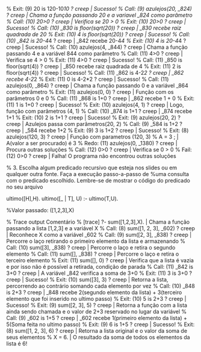 %   Exit: (9) 20 is 120-10*10 ? creep		|	Sucesso!
%   Call: (9) azulejos(20, _824) ? creep	|	Chama a função passando 20 e a variavel _824 como parâmetro
%   Call: (10) 20>0 ? creep			|	Verifica se 20 > 0
%   Exit: (10) 20>0 ? creep			|	Sucesso!
%   Call: (10) _830 is floor(sqrt(20)) ? creep	|	_830 recebe raiz quadrada de 20
%   Exit: (10) 4 is floor(sqrt(20)) ? creep	|	Sucesso!
%   Call: (10) _842 is 20-4*4 ? creep		|	_842 recebe 20-4*4
%   Exit: (10) 4 is 20-4*4 ? creep		|	Sucesso!
%   Call: (10) azulejos(4, _844) ? creep	|	Chama a função passando 4 e a variável 844 como parâmetro
%   Call: (11) 4>0 ? creep			|	Verifica se 4 > 0
%   Exit: (11) 4>0 ? creep			|	Sucesso!
%   Call: (11) _850 is floor(sqrt(4)) ? creep	|	_850 recebe raiz quadrada de 4
%   Exit: (11) 2 is floor(sqrt(4)) ? creep	|	Sucesso!
%   Call: (11) _862 is 4-2*2 ? creep		|	_862 recebe 4-2*2
%   Exit: (11) 0 is 4-2*2 ? creep		|	Sucesso!
%   Call: (11) azulejos(0, _864) ? creep	|	Chama a função passando 0 e a variável _864 como parâmetro
%   Exit: (11) azulejos(0, 0) ? creep		|	Função com os parâmetros 0 e 0
%   Call: (11) _868 is 1+0 ? creep		|	_862 recebe 1 + 0
%   Exit: (11) 1 is 1+0 ? creep			|	Sucesso!
%   Exit: (10) azulejos(4, 1) ? creep		|	Logo, função com parâmetros (4, 1)
%   Call: (10) _874 is 1+1 ? creep		|	_874 recebe 1+1
%   Exit: (10) 2 is 1+1 ? creep			|	Sucesso!
%   Exit: (9) azulejos(20, 2) ? creep		|	Azulejos passa com parâmetros(20, 2)
%   Call: (9) _584 is 1+2 ? creep		|	_584 recebe 1+2
%   Exit: (9) 3 is 1+2 ? creep			|	Sucesso!
%   Exit: (8) azulejos(120, 3) ? creep		|	Função com parametros (120, 3)
%	A = 3 ;					|	A(valor a ser procurado) é 3
%   Redo: (11) azulejos(0, _1380) ? creep	|	Procura outras soluções
%   Call: (12) 0>0 ? creep			|	Verifica se 0 > 0
%   Fail: (12) 0>0 ? creep			|	Falha! O programa não encontrou outras soluções


% 3. Escolha algum predicado recursivo que esteja nos slides ou em qualquer outra fonte. Faça a execução passo-a-passo de 
%uma consulta com o predicado escolhido. Lembre-se de mostrar o código do predicado no seu arquivo

ultimo([H],H).
ultimo([_ | T], U) :-
ultimo(T,U).

%Valor passado: ([1,2,3],X)

%		Trace output					Comentário
%   [trace]  ?- sum([1,2,3],X).			|	Chama a função passando a lista [1,2,3] e a variável X
%   Call: (8) sum([1, 2, 3], _602) ? creep	|	Reconhece X como a variável _602
%   Call: (9) sum([2, 3], _838) ? creep		|	Percorre o laço retirando o primeiro elemento da lista e armazenando
%   Call: (10) sum([3], _838) ? creep		|	Percorre o laço e retira o segundo elemento
%   Call: (11) sum([], _838) ? creep		|	Percorre o laço e retira o terceiro elemento
%   Exit: (11) sum([], 0) ? creep		|	Verifica que a lista é vazia e por isso não é possível a retirada, condição de parada
%   Call: (11) _842 is 3+0 ? creep		|	A variável _842 verifica a soma de 3+0 
%   Exit: (11) 3 is 3+0 ? creep			|	Sucesso!
%   Exit: (10) sum([3], 3) ? creep		|	Retorna a lista, percorrendo ao contrário somando cada elemento por vez
%   Call: (10) _848 is 2+3 ? creep		|	_848 recebe 2(segundo elemento da lista) + 3(terceiro elemento que foi inserido no ultimo passo)
%   Exit: (10) 5 is 2+3 ? creep			|	Sucesso!
%   Exit: (9) sum([2, 3], 5) ? creep		|	Retorna a função com a lista ainda sendo chamada e o valor de 2+3 reservado no lugar da variável
%   Call: (9) _602 is 1+5 ? creep		|	_602 recebe 1(primeiro elemento da lista) + 5(Soma feita no ultimo passo)
%   Exit: (9) 6 is 1+5 ? creep			|	Sucesso!
%   Exit: (8) sum([1, 2, 3], 6) ? creep		|	Retorna a lista original e o valor da soma de seus elementos
%	X = 6.					|	O resultado da soma de todos os elementos da lista é 6!
